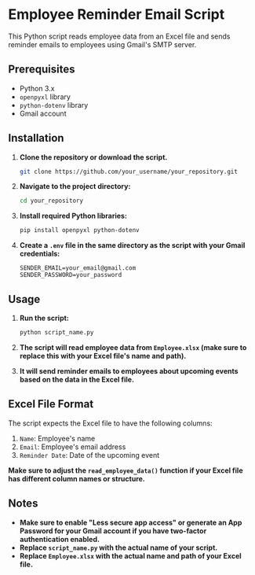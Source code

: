 # Employee Reminder Email Script

This Python script reads employee data from an Excel file and sends reminder emails to employees using Gmail's SMTP server.

## Prerequisites

- Python 3.x
- `openpyxl` library
- `python-dotenv` library
- Gmail account

## Installation

1. **Clone the repository or download the script.**
    ```bash
    git clone https://github.com/your_username/your_repository.git
    ```
2. **Navigate to the project directory:**
    ```bash
    cd your_repository
    ```
3. **Install required Python libraries:**
    ```bash
    pip install openpyxl python-dotenv
    ```

4. **Create a `.env` file in the same directory as the script with your Gmail credentials:**
    ```env
    SENDER_EMAIL=your_email@gmail.com
    SENDER_PASSWORD=your_password
    ```

## Usage

1. **Run the script:**
    ```bash
    python script_name.py
    ```

2. **The script will read employee data from `Employee.xlsx` (make sure to replace this with your Excel file's name and path).**
3. **It will send reminder emails to employees about upcoming events based on the data in the Excel file.**

## Excel File Format

The script expects the Excel file to have the following columns:

1. `Name`: Employee's name
2. `Email`: Employee's email address
3. `Reminder Date`: Date of the upcoming event

**Make sure to adjust the `read_employee_data()` function if your Excel file has different column names or structure.**

## Notes

- **Make sure to enable "Less secure app access" or generate an App Password for your Gmail account if you have two-factor authentication enabled.**
- **Replace `script_name.py` with the actual name of your script.**
- **Replace `Employee.xlsx` with the actual name and path of your Excel file.**
